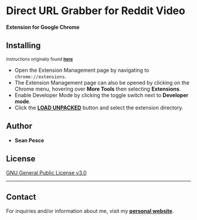 # Direct URL Grabber for Reddit Video  
**Extension for Google Chrome**  

## Installing  
<sup>Instructions originally found **[here](https://developer.chrome.com/extensions/getstarted)**</sup>  

 * Open the Extension Management page by navigating to `chrome://extensions`.  
  * The Extension Management page can also be opened by clicking on the Chrome menu, hovering over **More Tools** then selecting **Extensions**.  
 * Enable Developer Mode by clicking the toggle switch next to **Developer mode**.  
 * Click the **[LOAD UNPACKED](https://developer.chrome.com/static/images/get_started/load_extension.png)** button and select the extension directory.  


## Author  

 * **Sean Pesce**  


## License  
[GNU General Public License v3.0](LICENSE)  


---------------------------------------------  

## Contact  
For inquiries and/or information about me, visit my **[personal website](https://SeanPesce.github.io)**.  

 